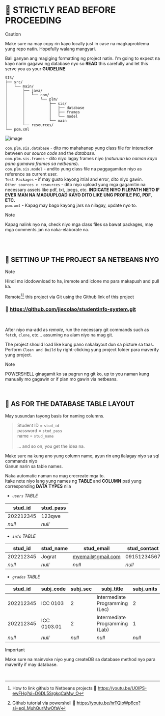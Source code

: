# 📌 STRICTLY READ BEFORE PROCEEDING

> [!CAUTION]
> Make sure na may copy rin kayo locally just in case na magkaproblema yung repo natin. Hopefully walang mangyari.

Bali ganyan ang magiging formatting ng project natin. I'm going to expect na kayo narin gagawa ng database nyo so **READ** this carefully and let this serve you as your **GUIDELINE**  

```
SIS/
├── src/
│   └── main/
│       ├── java/
│       │   └── com/
│       │       └── plm/
│       │           ├── sis/
│       │           │   ├── database
│       │           │   ├── frames 
│       │           │   └── model
│       │           └── main
│       └── resources/
└── pom.xml
```

![image](https://github.com/jiecolao/studentinfo-system/assets/137901217/29d0c546-b2cd-422b-a5f4-eef3e9932c70)

`com.plm.sis.database` - dito mo mahahanap yung class file for interaction between our *source code* and the *database*. <br>
`com.plm.sis.frames` - dito niyo lagay frames niyo (*naturuan ko naman kayo pano gumawa frames sa netbeans*). <br>
`com.plm.sis.model` - andito yung class file na paggagamitan niyo as reference sa current user. <br>
`Test Packages` - if may gusto kayong itrial and error, dito niyo gawin. <br>
`Other sources > resources` - dito niyo upload yung mga gagamitin na necessary assets like pdf, txt, jpegs, etc. **INDICATE NIYO FILEPATH NETO IF EVER MAN NA MAGUUPLOAD KAYO DITO LIKE UNG PROFILE PIC, PDF, ETC.** <br>
`pom.xml` - Kapag may bago kayong jars na nilagay, update nyo to.
<br>

> [!NOTE]
> Kapag nalink nyo na, check niyo mga class files sa bawat packages, may mga comments jan na naka-elaborate na.

<br><br>

## 🔷 SETTING UP THE PROJECT SA NETBEANS NYO

> [!NOTE]
> Hindi mo idodownload to ha, iremote and iclone mo para makapush and pull ka.

Remote[^1][^2] this project via Git using the Github link of this project
### 🔗 https://github.com/jiecolao/studentinfo-system.git 
<br> 

After niyo ma-add as *remote*, run the necessary git commands such as `fetch`, `clone`, etc... assuming na alam niyo na mag git.

The project should load like kung pano nakalayout dun sa picture sa taas.
Perform `Clean and Build` by right-clicking yung project folder para maverify yung project.

> [!NOTE]
> POWERSHELL ginagamit ko sa pagrun ng git ko, up to you naman kung manually mo gagawin or if plan mo gawin via netbeans.  

<br>

## 🔷 AS FOR THE DATABASE TABLE LAYOUT

May susundan tayong basis for naming columns.

> Student ID = `stud_id` <br>
password = `stud_pass` <br>
name = `stud_name` <br> <br>
... and so on, you get the idea na.

Make sure na kung ano yung column name, ayun rin ang ilalagay niyo sa sql commands niyo <br>
Ganun narin sa table names. <br>

Naka automatic naman na mag crecreate mga to. <br> 
Itake note niyo lang yung names ng **TABLE** and **COLUMN** pati yung corresponding **DATA TYPES** nila

* *`users` TABLE*

| **stud_id** | **stud_pass** |
| --- | --- |
| 202212345 | 123qwe |
| *null* | *null* |

* *`info` TABLE*

| **stud_id** | **stud_name** | **stud_email** | **stud_contact** | **stud_col** | **stud_crs** | **stud_type** | **stud_yrlvl** |  
| --- | --- | --- | --- | --- | --- | --- | --- |
| 202212345 | Jograt | myemail@gmail.com | 09151234567 | CISTM | CS | regular | 1 |
| *null* | *null* | *null* | *null* | *null* | *null* | *null* | *null* |

* *`grades` TABLE*

| **stud_id** | **subj_code** | **subj_sec** | **subj_title** | **subj_units** | **subj_days** | **subj_time** | **subj_room** | **subj_sem1_grade** | **subj_sem2_grade** | **subj_gwa** |
| --- | --- | --- | --- | --- | --- | --- | --- | --- | --- | --- |
| 202212345 | ICC 0103 | 2 | Intermediate Programming (Lec) | 2 | *null* | *null* | GL 302 | 92 | 89 | 1.00 |  
| 202212345 | ICC 0103.01 | 2 | Intermediate Programming (Lab) | 1 | *null* | *null* | GV 302 | 90 | 88 | 1.29 |  
| *null* | *null* | *null* | *null* | *null* | *null* | *null* | *null* | *null* | *null* |

> [!IMPORTANT]
> Make sure na mainvoke niyo yung createDB sa database method nyo para maverify if may database.

<br>

[^1]: How to link github to Netbeans projects 🔗 https://youtu.be/UOIPS-ewFHg?si=D6DL5SrgkqCaMw_O
[^2]: Github tutorial via powershell 🔗 https://youtu.be/hrTQipWp6co?si=eql_MuhQurMwOfaV

